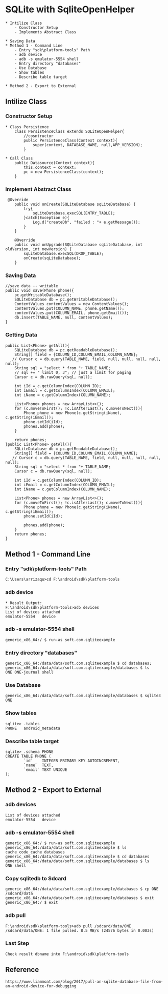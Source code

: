 # SQLite with SqliteOpenHelper
	* Intilize Class 
		- Constructor Setup
		- Implements Abstract Class
	
	* Saving Data 
	* Method 1 - Command Line
		- Entry "sdk\platform-tools" Path
		- adb device
		- adb -s emulator-5554 shell
		- Entry directory "databases" 
		- Use Database 
		- Show tables
		- Describe table target
		
	* Method 2 - Export to External
	
## Intilize Class
### Constructor Setup
	* Class Persistence
		class PersistenceClass extends SQLiteOpenHelper{
			//cosntructor
			public PersistenceClass(Context context){
				super(context, DATABASE_NAME, null,APP_VERSION);
			}
	
	* Call Class 
		public Datasource(Context context){
			this.context = context;
			pc = new PersistenceClass(context);
		}
		
### Implement Abstract Class
	 @Override
        public void onCreate(SQLiteDatabase sqLiteDatabase) {
            try{
                sqLiteDatabase.execSQL(ENTRY_TABLE);
            }catch(Exception e){
                Log.d("createDb", "failed : "+ e.getMessage());
            }
        }

        @Override
        public void onUpgrade(SQLiteDatabase sqLiteDatabase, int oldVersion, int newVersion) {
            sqLiteDatabase.execSQL(DROP_TABLE);
            onCreate(sqLiteDatabase);
        }
		
### Saving Data 
	//save data -- writable
    public void save(Phone phone){
        pc.getWritableDatabase();
        SQLiteDatabase db = pc.getWritableDatabase();
        ContentValues contentValues = new ContentValues();
        contentValues.put(COLUMN_NAME, phone.getName());
        contentValues.put(COLUMN_EMAIL, phone.getEmail());
        db.insert(TABLE_NAME, null, contentValues);
    }
	
### Getting Data 
	public List<Phone> getAll(){
        SQLiteDatabase db = pc.getReadableDatabase();
        String[] field = {COLUMN_ID,COLUMN_EMAIL,COLUMN_NAME};
       // Cursor c = db.query(TABLE_NAME, field, null, null, null, null, null);
        String sql = "select * from "+ TABLE_NAME;
        // sql += " limit 0, 3"; // just a limit for paging
        Cursor c = db.rawQuery(sql, null);

        int iId = c.getColumnIndex(COLUMN_ID);
        int iEmail = c.getColumnIndex(COLUMN_EMAIL);
        int iName = c.getColumnIndex(COLUMN_NAME);

        List<Phone> phones = new ArrayList<>();
        for (c.moveToFirst(); !c.isAfterLast(); c.moveToNext()){
            Phone phone = new Phone(c.getString(iName), c.getString(iEmail));
            phone.setId(iId);
            phones.add(phone);
        }
        
        return phones;
    }public List<Phone> getAll(){
        SQLiteDatabase db = pc.getReadableDatabase();
        String[] field = {COLUMN_ID,COLUMN_EMAIL,COLUMN_NAME};
       // Cursor c = db.query(TABLE_NAME, field, null, null, null, null, null);
        String sql = "select * from "+ TABLE_NAME;
        Cursor c = db.rawQuery(sql, null);

        int iId = c.getColumnIndex(COLUMN_ID);
        int iEmail = c.getColumnIndex(COLUMN_EMAIL);
        int iName = c.getColumnIndex(COLUMN_NAME);

        List<Phone> phones = new ArrayList<>();
        for (c.moveToFirst(); !c.isAfterLast(); c.moveToNext()){
            Phone phone = new Phone(c.getString(iName), c.getString(iEmail));
            phone.setId(iId);

            phones.add(phone);
        }
        return phones;
    }
	
### 
	
## Method 1 - Command Line
### Entry "sdk\platform-tools" Path
	C:\Users\arrizaqu>cd F:\android\sdk\platform-tools
	
### adb device
	* Result Output: 
	F:\android\sdk\platform-tools>adb devices
	List of devices attached
	emulator-5554   device
	
### adb -s emulator-5554 shell
	generic_x86_64:/ $ run-as soft.com.sqliteexample
	
### Entry directory "databases" 
	generic_x86_64:/data/data/soft.com.sqliteexample $ cd databases;
	generic_x86_64:/data/data/soft.com.sqliteexample/databases $ ls
	ONE ONE-journal shell
	
### Use Database 
	generic_x86_64:/data/data/soft.com.sqliteexample/databases $ sqlite3 ONE
	
### Show tables
	sqlite> .tables
	PHONE   android_metadata
	
### Describe table target
	sqlite> .schema PHONE
	CREATE TABLE PHONE (
			`id`    INTEGER PRIMARY KEY AUTOINCREMENT,
			`name`  TEXT,
			`email` TEXT UNIQUE
	);
	
## Method 2 - Export to External
### adb devices
	List of devices attached
	emulator-5554   device

### adb -s emulator-5554 shell
	generic_x86_64:/ $ run-as soft.com.sqliteexample
	generic_x86_64:/data/data/soft.com.sqliteexample $ ls
	cache code_cache databases
	generic_x86_64:/data/data/soft.com.sqliteexample $ cd databases
	generic_x86_64:/data/data/soft.com.sqliteexample/databases $ ls
	ONE shell
	
### Copy sqlitedb to Sdcard
	generic_x86_64:/data/data/soft.com.sqliteexample/databases $ cp ONE /sdcard/data
	generic_x86_64:/data/data/soft.com.sqliteexample/databases $ exit
	generic_x86_64:/ $ exit
	
### adb pull
	F:\android\sdk\platform-tools>adb pull /sdcard/data/ONE
	/sdcard/data/ONE: 1 file pulled. 8.5 MB/s (24576 bytes in 0.003s)
	
### Last Step 
	Check result dbname into F:\android\sdk\platform-tools 

## Reference  
	https://www.liammoat.com/blog/2017/pull-an-sqlite-database-file-from-an-android-device-for-debugging
	
	
